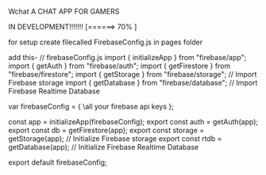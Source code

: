 Wchat A CHAT APP FOR GAMERS

IN DEVELOPMENT!!!!!!! [======>  70%   ]

for setup create filecalled FirebaseConfig.js in pages folder

add this-
// firebaseConfig.js
import { initializeApp } from "firebase/app";
import { getAuth } from "firebase/auth";
import { getFirestore } from "firebase/firestore";
import { getStorage } from "firebase/storage"; // Import Firebase storage
import { getDatabase } from "firebase/database"; // Import Firebase Realtime Database

var firebaseConfig = {
	\\all your firebase api keys
};

const app = initializeApp(firebaseConfig);
export const auth = getAuth(app);
export const db = getFirestore(app);
export const storage = getStorage(app); // Initialize Firebase storage
export const rtdb = getDatabase(app); // Initialize Firebase Realtime Database

export default firebaseConfig;
